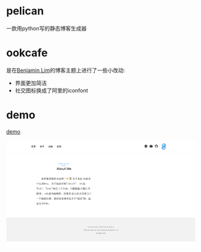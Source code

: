 # pelican

一款用python写的静态博客生成器

# ookcafe

是在[Benjamin Lim](https://limbenjamin.com/)的博客主题上进行了一些小改动:

- 界面更加简洁
- 社交图标换成了阿里的iconfont

# demo

[demo](https://ookcafe.com/)

![demo](https://github.com/kaiqiangzhao/ook-theme/blob/master/demo.png)
